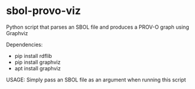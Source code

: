 # sbol-provo-viz
Python script that parses an SBOL file and produces a PROV-O graph using Graphviz

Dependencies:
* pip install rdflib
* pip install graphviz
* apt install graphviz

USAGE: Simply pass an SBOL file as an argument when running this script
